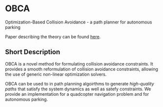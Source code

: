 # OBCA
Optimization-Based Collision Avoidance - a path planner for autonomous parking

Paper describing the theory can be found [here](http://arxiv.org/abs/1711.03449).

## Short Description
OBCA is a novel method for formulating collision avoidance constraints. It provides a smooth reformulation of collision avoidance constraints, allowing the use of generic non-linear optimization solvers. 

OBCA can be used to in path planning algoirthms to generate *high-quality paths* that satisfy the system dynamics as well as satefy constraints. We provide an implementation for a quadcopter navigation problem and for autonomous parking.
